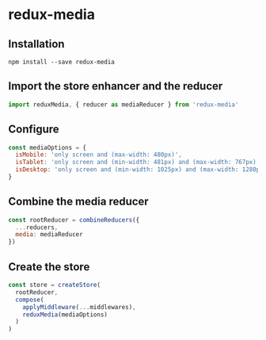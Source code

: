 # redux-media

## Installation

```
npm install --save redux-media
```

## Import the store enhancer and the reducer

```js
import reduxMedia, { reducer as mediaReducer } from 'redux-media'
```

## Configure

```js
const mediaOptions = {
  isMobile: 'only screen and (max-width: 480px)',
  isTablet: 'only screen and (min-width: 481px) and (max-width: 767px)',
  isDesktop: 'only screen and (min-width: 1025px) and (max-width: 1280px)'
}
```

## Combine the media reducer

```js
const rootReducer = combineReducers({
  ...reducers,
  media: mediaReducer
})
```

## Create the store

```js
const store = createStore(
  rootReducer,
  compose(
    applyMiddleware(...middlewares),
    reduxMedia(mediaOptions)
  )
)
```
